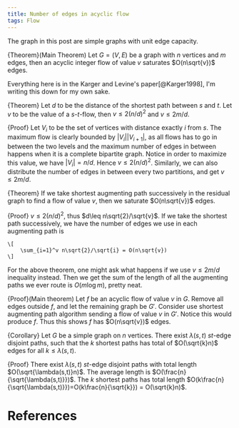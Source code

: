 ```yaml
---
title: Number of edges in acyclic flow
tags: Flow
---
```


The graph in this post are simple graphs with unit edge capacity.

{Theorem}(Main Theorem)
	Let $G=(V,E)$ be a graph with $n$ vertices and $m$ edges, then an acyclic integer flow of value $v$ saturates $O(n\sqrt{v})$ edges.

Everything here is in the Karger and Levine's paper[@Karger1998], I'm writing this down for my own sake.

{Theorem}
	Let $d$ to be the distance of the shortest path between $s$ and $t$. Let $v$ to be the value of a $s$-$t$-flow, then $v\leq 2(n/d)^2$ and $v\leq 2 m/d$.

{Proof}
	Let $V_i$ to be the set of vertices with distance exactly $i$ from $s$. The maximum flow is clearly bounded by $|V_i||V_{i+1}|$, as all flows has to go in between the two levels and the maximum number of edges in between happens when it is a complete bipartite graph. Notice in order to maximize this value, we have $|V_i|=n/d$. Hence $v\leq 2(n/d)^2$. Similarly, we can also distribute the number of edges in between every two partitions, and get $v\leq 2m/d$.

{Theorem}
	If we take shortest augmenting path successively in the residual graph to find a flow of value $v$, then we saturate $O(n\sqrt{v})$ edges.

{Proof}
	$v\leq 2(n/d)^2$, thus $d\leq n\sqrt{2}/\sqrt{v}$. If we take the shortest path successively, we have the number of edges we use in each augmenting path is

	\[
		\sum_{i=1}^v n\sqrt{2}/\sqrt{i} = O(n\sqrt{v})
	\]

For the above theorem, one might ask what happens if we use $v\leq 2m/d$ inequality instead. Then we get the sum of the length of all the augmenting paths we ever route is $O(m\log m)$, pretty neat. 

{Proof}(Main theorem)
	Let $f$ be an acyclic flow of value $v$ in $G$. Remove all edges outside $f$, and let the remaining graph be $G'$. Consider use shortest augmenting path algorithm sending a flow of value $v$ in $G'$. Notice this would produce $f$. Thus this shows $f$ has $O(n\sqrt{v})$ edges.

{Corollary}
    Let $G$ be a simple graph on $n$ vertices. There exist $\lambda(s,t)$ $st$-edge disjoint paths, such that the $k$ shortest paths has total of $O(\sqrt{k}n)$ edges for all $k\leq \lambda(s,t)$.

{Proof}
    There exist $\lambda(s,t)$ $st$-edge disjoint paths with total length $O(\sqrt{\lambda(s,t)}n)$. The average length is $O(\frac{n}{\sqrt{\lambda(s,t)}})$. The $k$ shortest paths has total length $O(k\frac{n}{\sqrt{\lambda(s,t)}})=O(k\frac{n}{\sqrt{k}}) = O(\sqrt{k}n)$.  


# References
